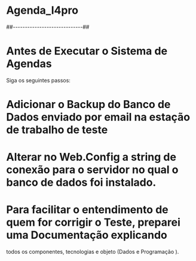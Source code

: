 # Agenda_I4pro
##-----------------------------##
# Antes de Executar o Sistema de Agendas

Siga os seguintes passos:

# Adicionar o Backup do Banco de Dados enviado por email na estação de trabalho de teste

# Alterar no Web.Config a string de conexão para o servidor no qual o banco de dados foi instalado. 

# Para facilitar o entendimento de quem for corrigir o Teste, preparei uma Documentação explicando
todos os componentes, tecnologias e objeto (Dados e Programação ).
